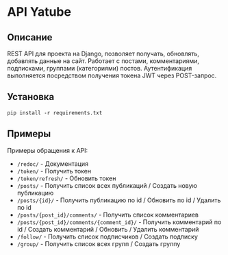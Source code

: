 # API Yatube

## Описание

REST API для проекта на Django, позволяет получать, обновлять, добавлять данные на сайт. Работает с постами, комментариями, подписками, группами (категориями) постов. Аутентификация выполняется посредством получения токена JWT через POST-запрос.

## Установка

` pip install -r requirements.txt `

## Примеры
Примеры обращения к API:

* `/redoc/` - Документация
* `/token/` - Получить токен
* `/token/refresh/` - Обновить токен
* `/posts/` - Получить список всех публикаций / Создать новую публикацию
* `/posts/{id}/` - Получить публикацию по id / Обновить по id / Удалить по id
* `/posts/{post_id}/comments/` - Получить список комментариев
* `/posts/{post_id}/comments/{comment_id}/` - Получить комментарий по id  / Создать комментарий / Обновить / Удалить комментарий
* `/follow/` - Получить список подписчиков / Создать подписку
* `/group/` - Получить список всех групп / Создать группу



